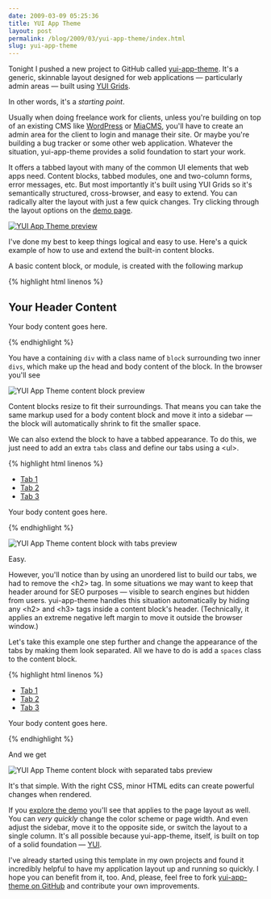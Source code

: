 ```yaml
---
date: 2009-03-09 05:25:36
title: YUI App Theme
layout: post
permalink: /blog/2009/03/yui-app-theme/index.html
slug: yui-app-theme
---
```

Tonight I pushed a new project to GitHub called [yui-app-theme](http://github.com/tylerhall/yui-app-theme/). It's a generic, skinnable layout designed for web applications &mdash; particularly admin areas &mdash; built using [YUI Grids](http://developer.yahoo.com/yui/grids/).

In other words, it's a *starting point*.

Usually when doing freelance work for clients, unless you're building on top of an existing CMS like [WordPress](http://wordpress.org/) or [MiaCMS](http://miacms.org/), you'll have to create an admin area for the client to login and manage their site. Or maybe you're building a bug tracker or some other web application. Whatever the situation, yui-app-theme provides a solid foundation to start your work.

It offers a tabbed layout with many of the common UI elements that web apps need. Content blocks, tabbed modules, one and two-column forms, error messages, etc. But most importantly it's built using YUI Grids so it's semantically structured, cross-browser, and easy to extend. You can radically alter the layout with just a few quick changes. Try clicking through the layout options on the [demo page](http://clickontyler.com/yui-app-theme/).

[![YUI App Theme preview](http://cdn.clickontyler.com/blog/yuiapp-ss4.20090308235541.png)](http://clickontyler.com/yui-app-theme/)

I've done my best to keep things logical and easy to use. Here's a quick example of how to use and extend the built-in content blocks.

A basic content block, or module, is created with the following markup

{% highlight html linenos %}
<div class="block">
    <div class="hd">
        <h2>Your Header Content</h2>
    </div>
    <div class="bd">
        <p>Your body content goes here.</p>
    </div>
</div>
{% endhighlight %}

You have a containing `div` with a class name of `block` surrounding two inner `divs`, which make up the head and body content of the block. In the browser you'll see

![YUI App Theme content block preview](http://cdn.clickontyler.com/blog/yuiapp-ss1.20090308235539.png)

Content blocks resize to fit their surroundings. That means you can take the same markup used for a body content block and move it into a sidebar &mdash; the block will automatically shrink to fit the smaller space.

We can also extend the block to have a tabbed appearance. To do this, we just need to add an extra `tabs` class and define our tabs using a &lt;ul&gt;.

{% highlight html linenos %}
<div class="block tabs">
    <div class="hd">
        <ul>
            <li class="active"><a href="#">Tab 1</a></li>
            <li><a href="#">Tab 2</a></li>
            <li><a href="#">Tab 3</a></li>
        </ul>
        <div class="clear"></div>
    </div>
    <div class="bd">
        <p>Your body content goes here.</p>
    </div>
</div>
{% endhighlight %}

![YUI App Theme content block with tabs preview](http://cdn.clickontyler.com/blog/yuiapp-ss2.20090308235540.png)

Easy.

However, you'll notice than by using an unordered list to build our tabs, we had to remove the &lt;h2&gt; tag. In some situations we may want to keep that header around for SEO purposes &mdash; visible to search engines but hidden from users. yui-app-theme handles this situation automatically by hiding any &lt;h2&gt; and &lt;h3&gt; tags inside a content block's header. (Technically, it applies an extreme negative left margin to move it outside the browser window.)

Let's take this example one step further and change the appearance of the tabs by making them look separated. All we have to do is add a `spaces` class to the content block.

{% highlight html linenos %}
<div class="block tabs spaces">
    <div class="hd">
        <ul>
            <li class="active"><a href="#">Tab 1</a></li>
            <li><a href="#">Tab 2</a></li>
            <li><a href="#">Tab 3</a></li>
        </ul>
        <div class="clear"></div>
    </div>
    <div class="bd">
        <p>Your body content goes here.</p>
    </div>
</div>
{% endhighlight %}

And we get

![YUI App Theme content block with separated tabs preview](http://cdn.clickontyler.com/blog/yuiapp-ss3.20090308235540.png)

It's that simple. With the right CSS, minor HTML edits can create powerful changes when rendered.

If you [explore the demo](http://clickontyler.com/yui-app-theme/) you'll see that applies to the page layout as well. You can *very quickly* change the color scheme or page width. And even adjust the sidebar, move it to the opposite side, or switch the layout to a single column. It's all possible because yui-app-theme, itself, is built on top of a solid foundation &mdash; [YUI](http://developer.yahoo.com/yui/).

I've already started using this template in my own projects and found it incredibly helpful to have my application layout up and running so quickly. I hope you can benefit from it, too. And, please, feel free to fork [yui-app-theme on GitHub](http://github.com/tylerhall/yui-app-theme/) and contribute your own improvements.